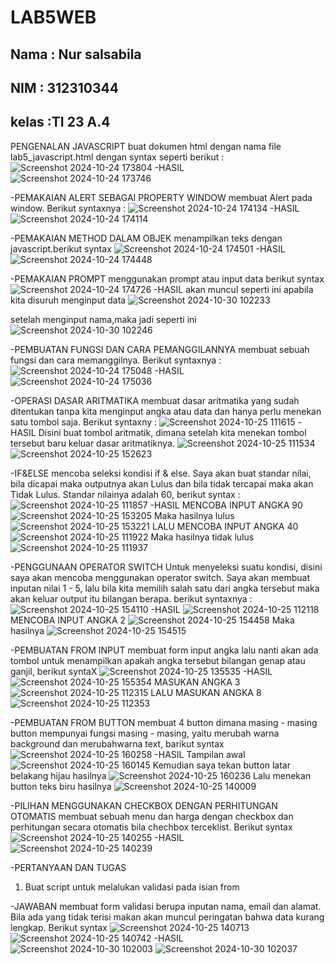 # LAB5WEB
## Nama : Nur salsabila
## NIM  : 312310344
## kelas :TI 23 A.4

PENGENALAN JAVASCRIPT
buat dokumen html dengan nama file lab5_javascript.html dengan syntax seperti berikut :
![Screenshot 2024-10-24 173804](https://github.com/user-attachments/assets/572b7815-d48e-40f1-8322-7ad79a86daeb)
-HASIL
![Screenshot 2024-10-24 173746](https://github.com/user-attachments/assets/0036ff50-59a5-4574-a57b-d0f96e348451)

-PEMAKAIAN ALERT SEBAGAI PROPERTY WINDOW
membuat Alert pada window. Berikut syntaxnya :
![Screenshot 2024-10-24 174134](https://github.com/user-attachments/assets/8dc829d4-b481-4bb6-9ca5-00b41485457c)
-HASIL
![Screenshot 2024-10-24 174114](https://github.com/user-attachments/assets/562610bb-9ae0-4609-84d5-3c425f1007f4)

-PEMAKAIAN METHOD DALAM OBJEK
menampilkan teks dengan javascript.berikut syntax
![Screenshot 2024-10-24 174501](https://github.com/user-attachments/assets/1e067fe7-50e3-4466-bccd-93f030b68323)
-HASIL
![Screenshot 2024-10-24 174448](https://github.com/user-attachments/assets/85b5ff5f-2f46-4661-8739-0fb67d9d2541)

-PEMAKAIAN PROMPT
menggunakan prompt atau input data berikut syntax
![Screenshot 2024-10-24 174726](https://github.com/user-attachments/assets/dcdd19f9-c829-4b65-9282-d349a5ebe92e)
-HASIL
akan muncul seperti ini apabila kita disuruh menginput data
![Screenshot 2024-10-30 102233](https://github.com/user-attachments/assets/6f6d9f20-5445-4d1e-b85f-f7bbff06ae84)

setelah menginput nama,maka jadi seperti ini
![Screenshot 2024-10-30 102246](https://github.com/user-attachments/assets/0132f986-2a08-42a1-9bb3-3ece99986d6e)


-PEMBUATAN FUNGSI DAN CARA PEMANGGILANNYA
membuat sebuah fungsi dan cara memanggilnya. Berikut syntaxnya :
![Screenshot 2024-10-24 175048](https://github.com/user-attachments/assets/0f57113f-ecdd-43a6-9e3c-75d158922bae)
-HASIL
![Screenshot 2024-10-24 175036](https://github.com/user-attachments/assets/b67090d6-8425-4b27-a069-cb1449f90f7e)

-OPERASI DASAR ARITMATIKA
membuat dasar aritmatika yang sudah ditentukan tanpa kita menginput angka atau data dan hanya perlu menekan satu tombol saja. Berikut syntaxny :
![Screenshot 2024-10-25 111615](https://github.com/user-attachments/assets/1375f4d2-c936-4c1e-9f20-ddffb2e4369f)
-HASIL
Disini buat tombol aritmatik, dimana setelah kita menekan tombol tersebut baru keluar dasar aritmatiknya.
![Screenshot 2024-10-25 111534](https://github.com/user-attachments/assets/36572ff2-b97e-4f9d-a88d-8529a47c1bc5)
![Screenshot 2024-10-25 152623](https://github.com/user-attachments/assets/405041e7-c185-4ba6-b9cc-d7a57dc3ac50)

-IF&ELSE
mencoba seleksi kondisi if & else. Saya akan buat standar nilai, bila dicapai maka outputnya akan Lulus dan bila tidak tercapai maka akan Tidak Lulus. Standar nilainya adalah 60, berikut syntax :
![Screenshot 2024-10-25 111857](https://github.com/user-attachments/assets/d2c53b9a-afa7-4704-bc5d-04941d51568d)
-HASIL
MENCOBA INPUT ANGKA 90
![Screenshot 2024-10-25 153205](https://github.com/user-attachments/assets/1026541e-0f5f-4b9a-af4d-90179b80e11f)
Maka hasilnya lulus
![Screenshot 2024-10-25 153221](https://github.com/user-attachments/assets/abe5c5d6-9bfc-4936-bf22-f85086a1f3d0)
LALU MENCOBA INPUT ANGKA 40
![Screenshot 2024-10-25 111922](https://github.com/user-attachments/assets/e6aed81d-2594-4941-8bb7-a6773737906c)
Maka hasilnya tidak lulus
![Screenshot 2024-10-25 111937](https://github.com/user-attachments/assets/d8d7d5c9-e3a6-4430-a621-b6d73f1ac53e)

-PENGGUNAAN OPERATOR SWITCH
Untuk menyeleksi suatu kondisi, disini saya akan mencoba menggunakan operator switch. Saya akan membuat inputan nilai 1 - 5, lalu bila kita memilih salah satu dari angka tersebut maka akan keluar output itu bilangan berapa. berikut syntaxnya :
![Screenshot 2024-10-25 154110](https://github.com/user-attachments/assets/14f73a96-b784-48f0-9796-cfcf2b41bd8d)
-HASIL
![Screenshot 2024-10-25 112118](https://github.com/user-attachments/assets/f83c02c6-9aea-4cfd-a1db-4f5780e69b74)
MENCOBA INPUT ANGKA 2
![Screenshot 2024-10-25 154458](https://github.com/user-attachments/assets/e8f673c8-3ac3-474d-80bc-5f818b40a1e4)
Maka hasilnya
![Screenshot 2024-10-25 154515](https://github.com/user-attachments/assets/c8fd4f2f-dab0-417f-b6b6-700ee157651e)

-PEMBUATAN FROM INPUT
membuat form input angka lalu nanti akan ada tombol untuk menampilkan apakah angka tersebut bilangan genap atau ganjil, berikut syntaX
![Screenshot 2024-10-25 135535](https://github.com/user-attachments/assets/84566f40-3411-4563-8f58-db5d10db10f4)
-HASIL
![Screenshot 2024-10-25 155354](https://github.com/user-attachments/assets/0ed5be7b-edf8-4b9c-9e80-d16c7be4fcfe)
MASUKAN ANGKA 3
![Screenshot 2024-10-25 112315](https://github.com/user-attachments/assets/bd029b59-d9e9-41ba-962b-3a9aa1891e34)
LALU MASUKAN ANGKA 8
![Screenshot 2024-10-25 112353](https://github.com/user-attachments/assets/e0c86d41-28bc-452f-ad39-a3d95418ee33)

-PEMBUATAN FROM BUTTON
membuat 4 button dimana masing - masing button mempunyai fungsi masing - masing, yaitu merubah warna background dan merubahwarna text, barikut syntax
![Screenshot 2024-10-25 160258](https://github.com/user-attachments/assets/54175245-f117-4e89-9cd0-100bb42a96c6)
-HASIL
Tampilan awal
![Screenshot 2024-10-25 160145](https://github.com/user-attachments/assets/c92289cf-f653-48f5-9785-1aed079bda3e)
Kemudian saya tekan button latar belakang hijau hasilnya
![Screenshot 2024-10-25 160236](https://github.com/user-attachments/assets/6553e35c-40f1-4ae4-b915-07b0cee50bcd)
Lalu menekan button teks biru hasilnya
![Screenshot 2024-10-25 140009](https://github.com/user-attachments/assets/fc15aa8e-ce51-4ebe-a581-9a7dbc080ec9)

-PILIHAN MENGGUNAKAN CHECKBOX DENGAN PERHITUNGAN OTOMATIS
membuat sebuah menu dan harga dengan checkbox dan perhitungan secara otomatis bila chechbox terceklist. Berikut syntax
![Screenshot 2024-10-25 140255](https://github.com/user-attachments/assets/8c5f82eb-9e5e-449a-a526-b235b5072be2)
-HASIL
![Screenshot 2024-10-25 140239](https://github.com/user-attachments/assets/3667f741-422d-4467-9ed4-379958432bdd)


-PERTANYAAN DAN TUGAS
1. Buat script untuk melalukan validasi pada isian from

-JAWABAN 
membuat form validasi berupa inputan nama, email dan alamat. Bila ada yang tidak terisi makan akan muncul peringatan bahwa data kurang lengkap. Berikut syntax
![Screenshot 2024-10-25 140713](https://github.com/user-attachments/assets/f82b9f75-4ec2-43cb-95d5-b62e801aa518)
![Screenshot 2024-10-25 140742](https://github.com/user-attachments/assets/80ef9e5a-128a-477d-b0bb-8819353b1fef)
-HASIL
![Screenshot 2024-10-30 102003](https://github.com/user-attachments/assets/90ba2512-24aa-475a-a4f6-d6efc92f183f)
![Screenshot 2024-10-30 102037](https://github.com/user-attachments/assets/196e3f2d-2baf-44f2-a7ba-5773b4131d83)

